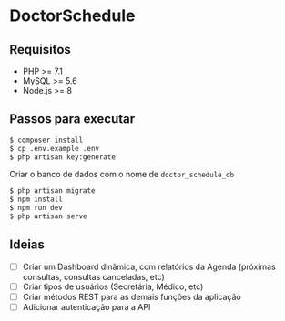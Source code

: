 # DoctorSchedule

## Requisitos

- PHP >= 7.1
- MySQL >= 5.6
- Node.js >= 8

## Passos para executar

```sh
$ composer install
$ cp .env.example .env
$ php artisan key:generate
```

Criar o banco de dados com o nome de `doctor_schedule_db`

```sh
$ php artisan migrate
$ npm install
$ npm run dev
$ php artisan serve
```

## Ideias

 - [ ] Criar um Dashboard dinâmica, com relatórios da Agenda (próximas consultas, consultas canceladas, etc)
 - [ ] Criar tipos de usuários (Secretária, Médico, etc)
 - [ ] Criar métodos REST para as demais funções da aplicação
 - [ ] Adicionar autenticação para a API
